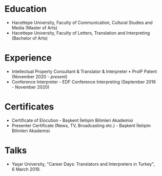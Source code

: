 # Education
* Hacettepe University, Faculty of Communication, Cultural Studies and Media (Master of Arts)
* Hacettepe University, Faculty of Letters, Translation and Interpreting (Bachelor of Arts)
# Experience
* Intellectual Property Consultant & Translator & Interpreter • ProIP Patent (November 2020 - *present*)
* Conference Interpreter - EDF Conference Interpreting (September 2016 - November 2020)
# Certificates
* Certificate of Elocution - Başkent İletişim Bilimleri Akademisi
* Presenter Certificate (News, TV, Broadcasting etc.) - Başkent İletişim Bilimleri Akademisi 
# Talks
* Yaşar University, "Career Days: Translators and Interpreters in Turkey", 6 March 2019. 
